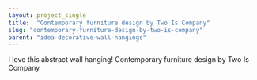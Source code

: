 ```yaml
---
layout: project_single
title:  "Contemporary furniture design by Two Is Company"
slug: "contemporary-furniture-design-by-two-is-company"
parent: "idea-decorative-wall-hangings"
---
```

I love this abstract wall hanging! Contemporary furniture design by Two Is Company